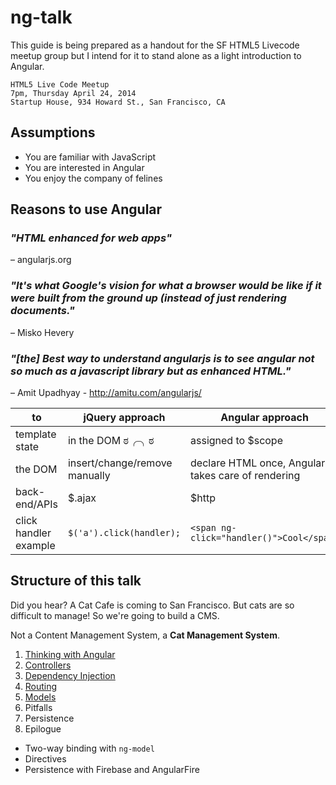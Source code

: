 ng-talk
==============

This guide is being prepared as a handout for the SF HTML5 Livecode meetup group but I intend for it to stand alone as a light introduction to Angular.

```
HTML5 Live Code Meetup
7pm, Thursday April 24, 2014
Startup House, 934 Howard St., San Francisco, CA
```

## Assumptions

- You are familiar with JavaScript
- You are interested in Angular
- You enjoy the company of felines

## Reasons to use Angular

### *"HTML enhanced for web apps"*

– angularjs.org

### *"It's what Google's vision for what a browser would be like if it were built from the ground up (instead of just rendering documents."*

– Misko Hevery

### *"[the] Best way to understand angularjs is to see angular not so much as a javascript library but as enhanced HTML."*

– Amit Upadhyay - http://amitu.com/angularjs/

to            | jQuery approach | Angular approach
------------- | --------------- | ----------------
template state | in the DOM &#xca0;&#x256d;&#x256e;&#xca0; | assigned to $scope
the DOM  | insert/change/remove manually | declare HTML once, Angular takes care of rendering
back-end/APIs | $.ajax | $http
click handler example | `$('a').click(handler);` | `<span ng-click="handler()">Cool</span>`

## Structure of this talk

Did you hear? A Cat Cafe is coming to San Francisco. But cats are so difficult to manage! So we're going to build a CMS.

Not a Content Management System, a **Cat Management System**.

1. [Thinking with Angular](1-thinking-with-angular.md)
2. [Controllers](2-controllers.md)
3. [Dependency Injection](3-dependency-injection.md)
4. [Routing](4-routing.md)
5. [Models](5-models.md)
6. Pitfalls
7. Persistence
8. Epilogue

- Two-way binding with `ng-model`
- Directives
- Persistence with Firebase and AngularFire






